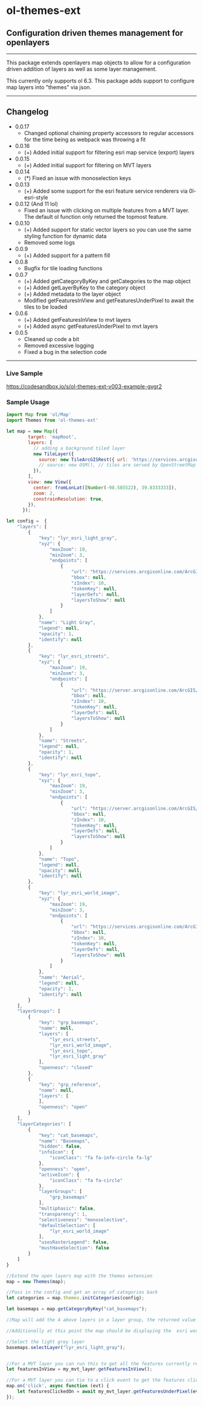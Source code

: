 # ol-themes-ext
## Configuration driven themes management for openlayers

---
This package extends openlayers map objects to allow for a configuration driven addition of layers as well as some layer management.

This currently only supports ol 6.3. This package adds support to configure map layers into "themes" via json.

---
## Changelog
- 0.0.17
    - Changed optional chaining property accessors to regular accessors for the time being as webpack was throwing a fit
- 0.0.16
    - (+) Added initial support for filtering esri map service (export) layers
- 0.0.15
    - (+) Added initial support for filtering on MVT layers
- 0.0.14
    - (*) Fixed an issue with monoselection keys
- 0.0.13
    - (+) Added some support for the esri feature service renderers via 0l-esri-style
- 0.0.12 (And 11 lol)
    - Fixed an issue with clicking on multiple features from a MVT layer. The default ol function only returned the topmost feature.
- 0.0.10
    - (+) Added support for static vector layers so you can use the same styling function for dynamic data
    - Removed some logs
- 0.0.9
    - (+) Added support for a pattern fill
- 0.0.8
    - Bugfix for tile loading functions
- 0.0.7
    - (+) Added getCategoryByKey and getCategories to the map object
    - (+) Added getLayerByKey to the category object
    - (+) Added metadata to the layer object 
    - Modified getFeaturesInView and getFeaturesUnderPixel to await the tiles to be loaded
- 0.0.6
    - (+) Added getFeaturesInView to mvt layers
    - (+) Added async getFeaturesUnderPixel to mvt layers
- 0.0.5
  - Cleaned up code a bit
  - Removed excessive logging
  - Fixed a bug in the selection code
---

### Live Sample
https://codesandbox.io/s/ol-themes-ext-v003-example-gvgr2

### Sample Usage


```javascript
import Map from 'ol/Map'
import Themes from 'ol-themes-ext'

let map = new Map({
        target: 'mapRoot',
        layers: [
          // adding a background tiled layer
          new TileLayer({
            source: new TileArcGISRest({ url: 'https://services.arcgisonline.com/arcgis/rest/services/World_Topo_Map/MapServer' })
            // source: new OSM(), // tiles are served by OpenStreetMap
          }),
        ],
        view: new View({
          center: fromLonLat([Number(-98.585522), 39.8333333]),
          zoom: 2,
          constrainResolution: true,
        }),
      });

let config =  {
    "layers": [
        {
            "key": "lyr_esri_light_gray",
            "xyz": {
                "maxZoom": 19,
                "minZoom": 3,
                "endpoints": [
                    {
                        "url": "https://services.arcgisonline.com/ArcGIS/rest/services/Canvas/World_Light_Gray_Base/MapServer/tile/{z}/{y}/{x}",
                        "bbox": null,
                        "zIndex": 10,
                        "tokenKey": null,
                        "layerDefs": null,
                        "layersToShow": null
                    }
                ]
            },
            "name": "Light Gray",
            "legend": null,
            "opacity": 1,
            "identify": null
        },
        {
            "key": "lyr_esri_streets",
            "xyz": {
                "maxZoom": 19,
                "minZoom": 3,
                "endpoints": [
                    {
                        "url": "https://server.arcgisonline.com/ArcGIS/rest/services/World_Street_Map/MapServer/tile/{z}/{y}/{x}",
                        "bbox": null,
                        "zIndex": 10,
                        "tokenKey": null,
                        "layerDefs": null,
                        "layersToShow": null
                    }
                ]
            },
            "name": "Streets",
            "legend": null,
            "opacity": 1,
            "identify": null
        },
        {
            "key": "lyr_esri_topo",
            "xyz": {
                "maxZoom": 19,
                "minZoom": 3,
                "endpoints": [
                    {
                        "url": "https://server.arcgisonline.com/ArcGIS/rest/services/World_Topo_Map/MapServer/tile/{z}/{y}/{x}",
                        "bbox": null,
                        "zIndex": 10,
                        "tokenKey": null,
                        "layerDefs": null,
                        "layersToShow": null
                    }
                ]
            },
            "name": "Topo",
            "legend": null,
            "opacity": null,
            "identify": null
        },
        {
            "key": "lyr_esri_world_image",
            "xyz": {
                "maxZoom": 19,
                "minZoom": 3,
                "endpoints": [
                    {
                        "url": "https://services.arcgisonline.com/ArcGIS/rest/services/World_Imagery/MapServer/tile/{z}/{y}/{x}",
                        "bbox": null,
                        "zIndex": 10,
                        "tokenKey": null,
                        "layerDefs": null,
                        "layersToShow": null
                    }
                ]
            },
            "name": "Aerial",
            "legend": null,
            "opacity": 1,
            "identify": null
        }
    ],
    "layerGroups": [
        {
            "key": "grp_basemaps",
            "name": null,
            "layers": [
                "lyr_esri_streets",
                "lyr_esri_world_image",
                "lyr_esri_topo",
                "lyr_esri_light_gray"
            ],
            "openness": "closed"
        },
        {
            "key": "grp_reference",
            "name": null,
            "layers": [
            ],
            "openness": "open"
        }
    ],
    "layerCategories": [
        {
            "key": "cat_basemaps",
            "name": "Basemaps",
            "hidden": false,
            "infoIcon": {
                "iconClass": "fa fa-info-circle fa-lg"
            },
            "openness": "open",
            "activeIcon": {
                "iconClass": "fa fa-circle"
            },
            "layerGroups": [
                "grp_basemaps"
            ],
            "multiphasic": false,
            "transparency": 1,
            "selectiveness": "monoselective",
            "defaultSelection": [
                "lyr_esri_world_image"
            ],
            "usesRasterLegend": false,
            "mustHaveSelection": false
        }
    ]
}

//Extend the open layers map with the themes extension
map = new Themes(map);

//Pass in the config and get an array of categories back
let categories = map.themes.initCategories(config);

let basemaps = map.getCategoryByKey("cat_basemaps");

//Map will add the 4 above layers in a layer group, the returned value is an array of the categories from the config

//Additionally at this point the map should be displaying the  esri world image layer

//Select the light grey layer
basemaps.selectLayer("lyr_esri_light_gray");


//For a MVT layer you can run this to get all the features currently rendered
let featuresInView = my_mvt_layer.getFeaturesInView();

//For a MVT layer you can tie to a click event to get the features clicked on
map.on('click', async function (evt) {
    let featuresClickedOn = await my_mvt_layer.getFeaturesUnderPixel(evt.pixel);
});


```